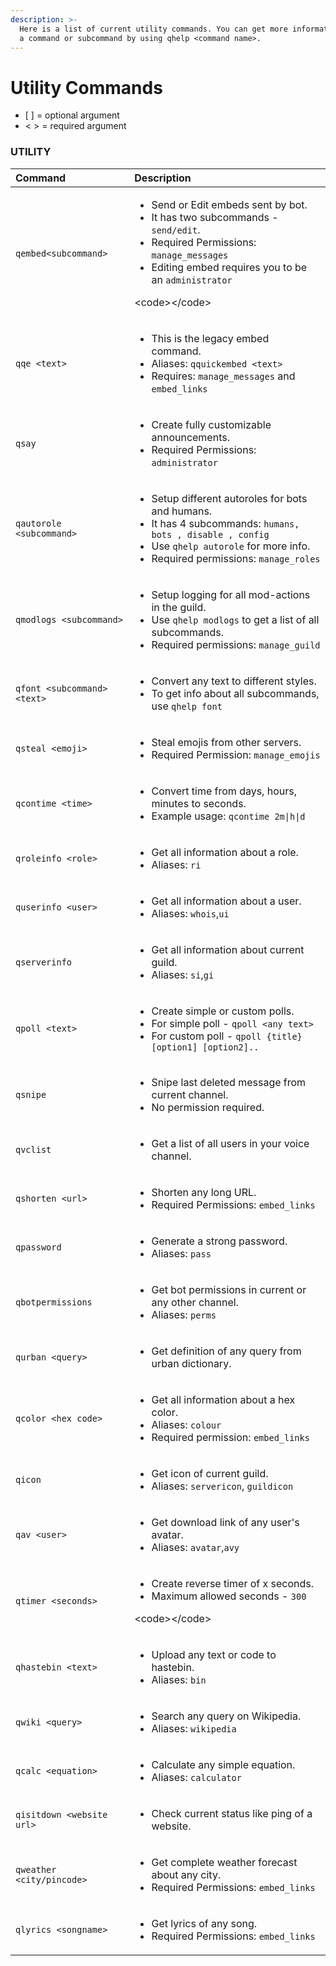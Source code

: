 ```yaml
---
description: >-
  Here is a list of current utility commands. You can get more information about
  a command or subcommand by using qhelp <command name>.
---
```


# Utility Commands

* \[ \] = optional argument
* &lt; &gt; = required argument

### UTILITY

<table>
  <thead>
    <tr>
      <th style="text-align:left">Command</th>
      <th style="text-align:left">Description</th>
    </tr>
  </thead>
  <tbody>
    <tr>
      <td style="text-align:left"><code>qembed&lt;subcommand&gt;</code>
      </td>
      <td style="text-align:left">
        <ul>
          <li>Send or Edit embeds sent by bot.</li>
          <li>It has two subcommands - <code>send/edit</code>.</li>
          <li>Required Permissions: <code>manage_messages</code>
          </li>
          <li>Editing embed requires you to be an <code>administrator</code>
          </li>
        </ul>
        <p>&lt;code&gt;&lt;/code&gt;</p>
      </td>
    </tr>
    <tr>
      <td style="text-align:left"><code>qqe &lt;text&gt;</code>
      </td>
      <td style="text-align:left">
        <ul>
          <li>This is the legacy embed command.</li>
          <li>Aliases: <code>qquickembed &lt;text&gt;</code>
          </li>
          <li>Requires: <code>manage_messages</code> and <code>embed_links</code>
          </li>
        </ul>
      </td>
    </tr>
    <tr>
      <td style="text-align:left"><code>qsay</code>
      </td>
      <td style="text-align:left">
        <ul>
          <li>Create fully customizable announcements.</li>
          <li>Required Permissions: <code>administrator</code>
          </li>
        </ul>
      </td>
    </tr>
    <tr>
      <td style="text-align:left"><code>qautorole &lt;subcommand&gt;</code>
      </td>
      <td style="text-align:left">
        <ul>
          <li>Setup different autoroles for bots and humans.</li>
          <li>It has 4 subcommands: <code>humans, bots , disable , config</code>
          </li>
          <li>Use <code>qhelp autorole</code> for more info.</li>
          <li>Required permissions: <code>manage_roles</code>
          </li>
        </ul>
      </td>
    </tr>
    <tr>
      <td style="text-align:left"><code>qmodlogs &lt;subcommand&gt;</code>
      </td>
      <td style="text-align:left">
        <ul>
          <li>Setup logging for all mod-actions in the guild.</li>
          <li>Use <code>qhelp modlogs</code> to get a list of all subcommands.</li>
          <li>Required permissions: <code>manage_guild</code>
          </li>
        </ul>
      </td>
    </tr>
    <tr>
      <td style="text-align:left"><code>qfont &lt;subcommand&gt; &lt;text&gt;</code>
      </td>
      <td style="text-align:left">
        <ul>
          <li>Convert any text to different styles.</li>
          <li>To get info about all subcommands, use <code>qhelp font</code>
          </li>
        </ul>
      </td>
    </tr>
    <tr>
      <td style="text-align:left"><code>qsteal &lt;emoji&gt;</code>
      </td>
      <td style="text-align:left">
        <ul>
          <li>Steal emojis from other servers.</li>
          <li>Required Permission: <code>manage_emojis</code>
          </li>
        </ul>
      </td>
    </tr>
    <tr>
      <td style="text-align:left"><code>qcontime &lt;time&gt;</code>
      </td>
      <td style="text-align:left">
        <ul>
          <li>Convert time from days, hours, minutes to seconds.</li>
          <li>Example usage: <code>qcontime 2m|h|d</code>
          </li>
        </ul>
      </td>
    </tr>
    <tr>
      <td style="text-align:left"><code>qroleinfo &lt;role&gt;</code>
      </td>
      <td style="text-align:left">
        <ul>
          <li>Get all information about a role.</li>
          <li>Aliases: <code>ri</code>
          </li>
        </ul>
      </td>
    </tr>
    <tr>
      <td style="text-align:left"><code>quserinfo &lt;user&gt;</code>
      </td>
      <td style="text-align:left">
        <ul>
          <li>Get all information about a user.</li>
          <li>Aliases: <code>whois</code>,<code>ui</code>
          </li>
        </ul>
      </td>
    </tr>
    <tr>
      <td style="text-align:left"><code>qserverinfo</code>
      </td>
      <td style="text-align:left">
        <ul>
          <li>Get all information about current guild.</li>
          <li>Aliases: <code>si</code>,<code>gi</code>
          </li>
        </ul>
      </td>
    </tr>
    <tr>
      <td style="text-align:left"><code>qpoll &lt;text&gt;</code>
      </td>
      <td style="text-align:left">
        <ul>
          <li>Create simple or custom polls.</li>
          <li>For simple poll - <code>qpoll &lt;any text&gt;</code>
          </li>
          <li>For custom poll - <code>qpoll {title} [option1] [option2]..</code>
          </li>
        </ul>
      </td>
    </tr>
    <tr>
      <td style="text-align:left"><code>qsnipe</code>
      </td>
      <td style="text-align:left">
        <ul>
          <li>Snipe last deleted message from current channel.</li>
          <li>No permission required.</li>
        </ul>
      </td>
    </tr>
    <tr>
      <td style="text-align:left"><code>qvclist</code>
      </td>
      <td style="text-align:left">
        <ul>
          <li>Get a list of all users in your voice channel.</li>
        </ul>
      </td>
    </tr>
    <tr>
      <td style="text-align:left"><code>qshorten &lt;url&gt;</code>
      </td>
      <td style="text-align:left">
        <ul>
          <li>Shorten any long URL.</li>
          <li>Required Permissions: <code>embed_links</code>
          </li>
        </ul>
      </td>
    </tr>
    <tr>
      <td style="text-align:left"><code>qpassword</code>
      </td>
      <td style="text-align:left">
        <ul>
          <li>Generate a strong password.</li>
          <li>Aliases: <code>pass</code>
          </li>
        </ul>
      </td>
    </tr>
    <tr>
      <td style="text-align:left"><code>qbotpermissions</code>
      </td>
      <td style="text-align:left">
        <ul>
          <li>Get bot permissions in current or any other channel.</li>
          <li>Aliases: <code>perms</code>
          </li>
        </ul>
      </td>
    </tr>
    <tr>
      <td style="text-align:left"><code>qurban &lt;query&gt;</code>
      </td>
      <td style="text-align:left">
        <ul>
          <li>Get definition of any query from urban dictionary.</li>
        </ul>
      </td>
    </tr>
    <tr>
      <td style="text-align:left"><code>qcolor &lt;hex code&gt;</code>
      </td>
      <td style="text-align:left">
        <ul>
          <li>Get all information about a hex color.</li>
          <li>Aliases: <code>colour</code>
          </li>
          <li>Required permission: <code>embed_links</code>
          </li>
        </ul>
      </td>
    </tr>
    <tr>
      <td style="text-align:left"><code>qicon</code>
      </td>
      <td style="text-align:left">
        <ul>
          <li>Get icon of current guild.</li>
          <li>Aliases: <code>servericon</code>, <code>guildicon</code>
          </li>
        </ul>
      </td>
    </tr>
    <tr>
      <td style="text-align:left"><code>qav &lt;user&gt;</code>
      </td>
      <td style="text-align:left">
        <ul>
          <li>Get download link of any user&apos;s avatar.</li>
          <li>Aliases: <code>avatar</code>,<code>avy</code>
          </li>
        </ul>
      </td>
    </tr>
    <tr>
      <td style="text-align:left"><code>qtimer &lt;seconds&gt;</code>
      </td>
      <td style="text-align:left">
        <ul>
          <li>Create reverse timer of x seconds.</li>
          <li>Maximum allowed seconds - <code>300</code>
          </li>
        </ul>
        <p>&lt;code&gt;&lt;/code&gt;</p>
      </td>
    </tr>
    <tr>
      <td style="text-align:left"><code>qhastebin &lt;text&gt;</code>
      </td>
      <td style="text-align:left">
        <ul>
          <li>Upload any text or code to hastebin.</li>
          <li>Aliases: <code>bin</code>
          </li>
        </ul>
      </td>
    </tr>
    <tr>
      <td style="text-align:left"><code>qwiki &lt;query&gt;</code>
      </td>
      <td style="text-align:left">
        <ul>
          <li>Search any query on Wikipedia.</li>
          <li>Aliases: <code>wikipedia</code>
          </li>
        </ul>
      </td>
    </tr>
    <tr>
      <td style="text-align:left"><code>qcalc &lt;equation&gt;</code>
      </td>
      <td style="text-align:left">
        <ul>
          <li>Calculate any simple equation.</li>
          <li>Aliases: <code>calculator</code>
          </li>
        </ul>
      </td>
    </tr>
    <tr>
      <td style="text-align:left"><code>qisitdown &lt;website url&gt;</code>
      </td>
      <td style="text-align:left">
        <ul>
          <li>Check current status like ping of a website.</li>
        </ul>
      </td>
    </tr>
    <tr>
      <td style="text-align:left"><code>qweather &lt;city/pincode&gt;</code>
      </td>
      <td style="text-align:left">
        <ul>
          <li>Get complete weather forecast about any city.</li>
          <li>Required Permissions: <code>embed_links</code>
          </li>
        </ul>
      </td>
    </tr>
    <tr>
      <td style="text-align:left"><code>qlyrics &lt;songname&gt;</code>
      </td>
      <td style="text-align:left">
        <ul>
          <li>Get lyrics of any song.</li>
          <li>Required Permissions: <code>embed_links</code>
          </li>
        </ul>
      </td>
    </tr>
  </tbody>
</table>



